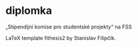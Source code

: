 diplomka
========

„Stipendijní komise pro studentské projekty“ na FSS


LaTeX template fithesis2 by Stanislav Filipčík.